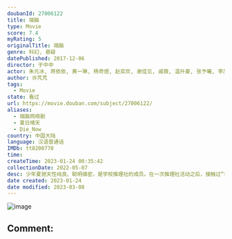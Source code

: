 ```yaml
---
doubanId: 27006122
title: 端脑
type: Movie
score: 7.4
myRating: 5
originalTitle: 端脑
genre: 科幻, 悬疑
datePublished: 2017-12-06
director: 于中中
actor: 朱元冰, 蒋依依, 黄一琳, 杨奇煜, 赵奕欢, 谢佳见, 戚薇, 温升豪, 张予曦, 李茂, 弦子, 杜姸, 汪苏泷, 李佳颖, 代乐乐, 衣云鹤, 刘维, 施羽, 郝率, 王霏, 吴亚衡, 李诗妍, 陈安娜, 王文轩
author: 许芃芃
tags:
  - Movie
state: 看过
url: https://movie.douban.com/subject/27006122/
aliases:
  - 端脑网络剧
  - 夏日晴天
  - Die_Now
country: 中国大陆
language: 汉语普通话
IMDb: tt8200770
time: 
createTime: 2023-01-24 00:35:42
collectionDate: 2022-05-07
desc: 少年夏驰天性纯良、聪明缜密，是学校推理社的成员。在一次推理社活动之后，接触过“季陆案件”的夏驰女友——晴知神秘失踪，为了寻找晴知，夏驰和好友孟秦无意中发现了一个名为“端脑”的虚拟游戏组织，并一起进入了...
date created: 2023-01-24
date modified: 2023-03-08
---
```


![image](p2505851891.jpg)

Comment:
---
